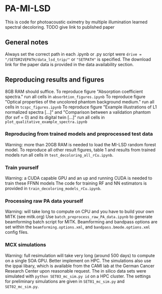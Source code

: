 # PA-MI-LSD
This is code for photoacoustic oximetry by multiple illumination learned spectral decoloring.
TODO give link to published paper

## General notes
Always set the correct path in each .ipynb or .py script were ``drive = "/SETDRIVEPATH/data_lsd_trip/"`` or `"SETPATH"` is specified.
The download link for the paper data is provided in the data availability section. 

## Reproducing results and figures
8GB RAM should suffice.
To reproduce figure "Absorption coefficient spectra." run all cells in ``absorbtion_figures.ipynb``
To reproduce figure "Optical properties of the uncolored phantom background medium." run all cells in ``tcspc_figures.ipynb``
To reproduce figure "Example illustrations of L1 normalized spectra [...]" and "Comparison between a validation phantom (for svf = 0) and its digital twin [...]" run all cells in ``plot_qualitative_example_spectra.ipynb``

### Reproducing from trained models and preprocessed test data
Warning: more than 20GB RAM is needed to load the MI-LSD random forest model.
To reproduce all other result figures, table 1 and results from trained models run all cells in ``test_decoloring_all_rCu.ipynb``.
### Train yourself
Warning: a CUDA capable GPU and an up and running CUDA is needed to train these FFNN models
The code for training RF and NN estimators is provided in ``train_decoloring_models_rCu.ipynb``.
### Processing raw PA data yourself
Warning: will take long to compute on CPU and you have to build your own MITK (see mitk.org)
Use ``batch_preprocess_raw_PA_data.ipynb`` to generate beamforming batch script for MITK. Beamforming and bandpass options are set within the ``beamforming.options.xml``, and ``bandpass.bmode.options.xml`` config files.
### MCX simulations
Warning: full resimulation will take very long (around 500 days) to compute on a single SOA GPU. Better implement on HPC. The simulations also use the ippai libary, which is available from the CAMI lab at the German Cancer Research Center upon reasonable request.
The in silico data sets were simulated with ``python SET03_mc_sim.py id`` on a HPC cluster.
The settings for preliminary simulations are given in ``SET01_mc_sim.py`` and ``SET02_mc_sim.py``.
